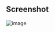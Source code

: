 ## Screenshot

![image](https://user-images.githubusercontent.com/5306791/53186655-b1f4fa00-3601-11e9-8ec4-ed6e70a92936.png)
